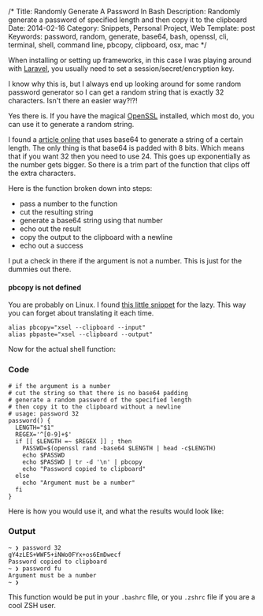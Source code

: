 /*
Title: Randomly Generate A Password In Bash
Description: Randomly generate a password of specified length and then copy it to the clipboard
Date: 2014-02-16
Category: Snippets, Personal Project, Web
Template: post
Keywords: password, random, generate, base64, bash, openssl, cli, terminal, shell, command line, pbcopy, clipboard, osx, mac
*/

When installing or setting up frameworks, in this case I was playing around with [Laravel](http://laravel.com/), you usually need to set a session/secret/encryption key.

I know why this is, but I always end up looking around for some random password generator so I can get a random string that is exactly 32 characters. Isn't there an easier way?!?!

Yes there is. If you have the magical [OpenSSL](https://www.openssl.org/ "OpenSSL Website") installed, which most do, you can use it to generate a random string.

I found a [article online](http://osxdaily.com/2011/05/10/generate-random-passwords-command-line/ "Generate Random Passwords from the Command Line") that uses base64 to generate a string of a certain length. The only thing is that base64 is padded with 8 bits. Which means that if you want 32 then you need to use 24. This goes up exponentially as the number gets bigger. So there is a trim part of the function that clips off the extra characters.

Here is the function broken down into steps:

* pass a number to the function
* cut the resulting string
* generate a base64 string using that number
* echo out the result
* copy the output to the clipboard with a newline
* echo out a success

I put a check in there if the argument is not a number. This is just for the dummies out there.

#### pbcopy is not defined

You are probably on Linux. I found [this little snippet](http://whereswalden.com/2009/10/23/pbcopy-and-pbpaste-for-linux/ "pbcopy and pbpaste for Linux") for the lazy. This way you can forget about translating it each time.

```shell
alias pbcopy="xsel --clipboard --input"
alias pbpaste="xsel --clipboard --output"
```

Now for the actual shell function:

### Code

```shell
# if the argument is a number
# cut the string so that there is no base64 padding
# generate a random password of the specified length
# then copy it to the clipboard without a newline
# usage: password 32
password() {
  LENGTH="$1"
  REGEX='^[0-9]+$'
  if [[ $LENGTH =~ $REGEX ]] ; then
    PASSWD=$(openssl rand -base64 $LENGTH | head -c$LENGTH)
    echo $PASSWD
    echo $PASSWD | tr -d '\n' | pbcopy
    echo "Password copied to clipboard"
  else
    echo "Argument must be a number"
  fi
}
```

Here is how you would use it, and what the results would look like:

### Output

```shell
~ ❯ password 32
gY4zLES+WWF5+iNWo0FYx+os6EmDwecf
Password copied to clipboard
~ ❯ password fu
Argument must be a number
~ ❯
```

This function would be put in your `.bashrc` file, or you `.zshrc` file if you are a cool ZSH user.
